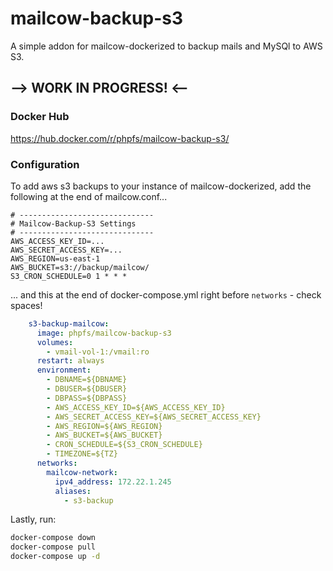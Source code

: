 # mailcow-backup-s3

A simple addon for mailcow-dockerized to backup mails and MySQl to AWS S3.

## --> WORK IN PROGRESS! <--

### Docker Hub
https://hub.docker.com/r/phpfs/mailcow-backup-s3/

### Configuration

To add aws s3 backups to your instance of mailcow-dockerized, add the following at the end of mailcow.conf...
```
# ------------------------------
# Mailcow-Backup-S3 Settings
# ------------------------------
AWS_ACCESS_KEY_ID=...
AWS_SECRET_ACCESS_KEY=...
AWS_REGION=us-east-1
AWS_BUCKET=s3://backup/mailcow/
S3_CRON_SCHEDULE=0 1 * * *
```

... and this at the end of docker-compose.yml right before `networks` - check spaces!
```yml
    s3-backup-mailcow:
      image: phpfs/mailcow-backup-s3
      volumes:
        - vmail-vol-1:/vmail:ro
      restart: always
      environment:
        - DBNAME=${DBNAME}
        - DBUSER=${DBUSER}
        - DBPASS=${DBPASS}
        - AWS_ACCESS_KEY_ID=${AWS_ACCESS_KEY_ID}
        - AWS_SECRET_ACCESS_KEY=${AWS_SECRET_ACCESS_KEY}
        - AWS_REGION=${AWS_REGION}
        - AWS_BUCKET=${AWS_BUCKET}
        - CRON_SCHEDULE=${S3_CRON_SCHEDULE}
        - TIMEZONE=${TZ}
      networks:
        mailcow-network:
          ipv4_address: 172.22.1.245
          aliases:
            - s3-backup
```

Lastly, run:
```bash
docker-compose down
docker-compose pull
docker-compose up -d
```
